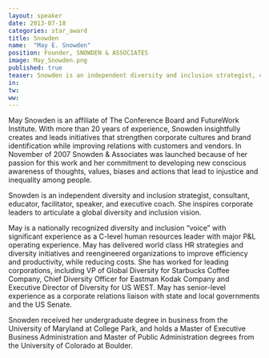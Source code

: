 ```yaml
---
layout: speaker
date: 2013-07-18
categories: star_award
title: Snowden
name:  "May E. Snowden"
position: Founder, SNOWDEN & ASSOCIATES
image: May_Snowden.png
published: true
teaser: Snowden is an independent diversity and inclusion strategist, consultant, educator, facilitator, speaker, and executive coach. She inspires corporate leaders to articulate a global diversity and inclusion vision.
in:
tw: 
ww:
---
```


May Snowden is an affiliate of The Conference Board and FutureWork Institute. With more than 20 years of experience, Snowden insightfully creates and leads initiatives that strengthen corporate cultures and brand identification while improving relations with customers and vendors. In November of 2007 Snowden & Associates was launched because of her passion for this work and her commitment to developing new conscious awareness of thoughts, values, biases and actions that lead to injustice and inequality among people.

Snowden is an independent diversity and inclusion strategist, consultant, educator, facilitator, speaker, and executive coach. She inspires corporate leaders to articulate a global diversity and inclusion vision.

May is a nationally recognized diversity and inclusion “voice” with significant experience as a C-level human resources leader with major P&L operating experience.  May has delivered world class HR strategies and diversity initiatives and reengineered organizations to improve efficiency and productivity, while reducing costs.  She has worked for leading corporations, including VP of Global Diversity for Starbucks Coffee Company, Chief Diversity Officer for Eastman Kodak Company and Executive Director of Diversity for US WEST.  May has senior-level experience as a corporate relations liaison with state and local governments and the US Senate.

Snowden received her undergraduate degree in business from the University of Maryland at College Park, and holds a Master of Executive Business Administration and Master of Public Administration degrees from the University of Colorado at Boulder.

